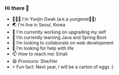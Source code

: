 ### Hi there 👋

- 🙋🏻‍♀️ I'm Yunjin Gwak (a.k.a yungenie🧞‍♀️) 
- 🌏 I'm live in Seoul, Korea
- 🔭 I'm currently working on upgrading my self
- 🌱 I’m currently learning Java and Spring Boot
- 👯 I’m looking to collaborate on web development
- 🤔 I’m looking for help with life 
- 📫 How to reach me: Email
- 😄 Pronouns: She/Her
- ⚡ Fun fact: Next year, I will be a carton of eggs :)


